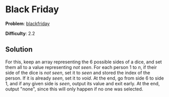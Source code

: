 # Black Friday

**Problem**: [blackfriday](https://open.kattis.com/problems/blackfriday)

**Difficulty**: 2.2

## Solution

For this, keep an array representing the 6 possible sides of a dice, and set them all to a value representing *not seen*. For each person 1 to *n*, if their side of the dice is *not seen*, set it to *seen* and stored the index of the person. If it is already *seen*, set it to *void*. At the end, go from side 6 to side 1, and if any given side is *seen*, output its value and exit early. At the end, output "none", since this will only happen if no one was selected.
